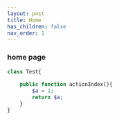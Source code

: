 ```yaml
---
layout: post
title: Home
has_children: false
nav_order: 1
---
```



### home page

```php
class Test{
  
    public function actionIndex(){
        $a = 1;
        return $a;
    }
}
```
